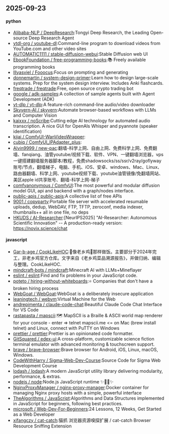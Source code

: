 ## 2025-09-23

#### python
* [Alibaba-NLP / DeepResearch](https://github.com/Alibaba-NLP/DeepResearch):Tongyi Deep Research, the Leading Open-source Deep Research Agent
* [ytdl-org / youtube-dl](https://github.com/ytdl-org/youtube-dl):Command-line program to download videos from YouTube.com and other video sites
* [AUTOMATIC1111 / stable-diffusion-webui](https://github.com/AUTOMATIC1111/stable-diffusion-webui):Stable Diffusion web UI
* [EbookFoundation / free-programming-books](https://github.com/EbookFoundation/free-programming-books):📚 Freely available programming books
* [lllyasviel / Fooocus](https://github.com/lllyasviel/Fooocus):Focus on prompting and generating
* [donnemartin / system-design-primer](https://github.com/donnemartin/system-design-primer):Learn how to design large-scale systems. Prep for the system design interview. Includes Anki flashcards.
* [freqtrade / freqtrade](https://github.com/freqtrade/freqtrade):Free, open source crypto trading bot
* [google / adk-samples](https://github.com/google/adk-samples):A collection of sample agents built with Agent Development (ADK)
* [yt-dlp / yt-dlp](https://github.com/yt-dlp/yt-dlp):A feature-rich command-line audio/video downloader
* [Skyvern-AI / skyvern](https://github.com/Skyvern-AI/skyvern):Automate browser-based workflows with LLMs and Computer Vision
* [kaixxx / noScribe](https://github.com/kaixxx/noScribe):Cutting edge AI technology for automated audio transcription. A nice GUI for OpenAIs Whisper and pyannote (speaker identification)
* [kijai / ComfyUI-WanVideoWrapper](https://github.com/kijai/ComfyUI-WanVideoWrapper):
* [cubiq / ComfyUI_IPAdapter_plus](https://github.com/cubiq/ComfyUI_IPAdapter_plus):
* [Alvin9999 / new-pac](https://github.com/Alvin9999/new-pac):翻墙-科学上网、自由上网、免费科学上网、免费翻墙、fanqiang、油管youtube/视频下载、软件、VPN、一键翻墙浏览器，vps一键搭建翻墙服务器脚本/教程，免费shadowsocks/ss/ssr/v2ray/goflyway账号/节点，翻墙梯子，电脑、手机、iOS、安卓、windows、Mac、Linux、路由器翻墙、科学上网、youtube视频下载、youtube油管镜像/免翻墙网站、美区apple id共享账号、翻墙-科学上网-梯子
* [comfyanonymous / ComfyUI](https://github.com/comfyanonymous/ComfyUI):The most powerful and modular diffusion model GUI, api and backend with a graph/nodes interface.
* [public-apis / public-apis](https://github.com/public-apis/public-apis):A collective list of free APIs
* [9001 / copyparty](https://github.com/9001/copyparty):Portable file server with accelerated resumable uploads, dedup, WebDAV, FTP, TFTP, zeroconf, media indexer, thumbnails++ all in one file, no deps
* [HKUDS / AI-Researcher](https://github.com/HKUDS/AI-Researcher):[NeurIPS2025] "AI-Researcher: Autonomous Scientific Innovation" -- A production-ready version: https://novix.science/chat

#### javascript
* [Gar-b-age / CookLikeHOC](https://github.com/Gar-b-age/CookLikeHOC):🥢像老乡鸡🐔那样做饭。主要部分于2024年完工，非老乡鸡官方仓库。文字来自《老乡鸡菜品溯源报告》，并做归纳、编辑与整理。CookLikeHOC.
* [mindcraft-bots / mindcraft](https://github.com/mindcraft-bots/mindcraft):Minecraft AI with LLMs+Mineflayer
* [eslint / eslint](https://github.com/eslint/eslint):Find and fix problems in your JavaScript code.
* [poteto / hiring-without-whiteboards](https://github.com/poteto/hiring-without-whiteboards):⭐️ Companies that don't have a broken hiring process
* [WebGoat / WebGoat](https://github.com/WebGoat/WebGoat):WebGoat is a deliberately insecure application
* [leaningtech / webvm](https://github.com/leaningtech/webvm):Virtual Machine for the Web
* [andrepimenta / claude-code-chat](https://github.com/andrepimenta/claude-code-chat):Beautiful Claude Code Chat Interface for VS Code
* [rastapasta / mapscii](https://github.com/rastapasta/mapscii):🗺 MapSCII is a Braille & ASCII world map renderer for your console - enter => telnet mapscii.me <= on Mac (brew install telnet) and Linux, connect with PuTTY on Windows
* [prettier / prettier](https://github.com/prettier/prettier):Prettier is an opinionated code formatter.
* [GitSquared / edex-ui](https://github.com/GitSquared/edex-ui):A cross-platform, customizable science fiction terminal emulator with advanced monitoring & touchscreen support.
* [brave / brave-browser](https://github.com/brave/brave-browser):Brave browser for Android, iOS, Linux, macOS, Windows.
* [CodeWithHarry / Sigma-Web-Dev-Course](https://github.com/CodeWithHarry/Sigma-Web-Dev-Course):Source Code for Sigma Web Development Course
* [lodash / lodash](https://github.com/lodash/lodash):A modern JavaScript utility library delivering modularity, performance, & extras.
* [nodejs / node](https://github.com/nodejs/node):Node.js JavaScript runtime ✨🐢🚀✨
* [NginxProxyManager / nginx-proxy-manager](https://github.com/NginxProxyManager/nginx-proxy-manager):Docker container for managing Nginx proxy hosts with a simple, powerful interface
* [TheAlgorithms / JavaScript](https://github.com/TheAlgorithms/JavaScript):Algorithms and Data Structures implemented in JavaScript for beginners, following best practices.
* [microsoft / Web-Dev-For-Beginners](https://github.com/microsoft/Web-Dev-For-Beginners):24 Lessons, 12 Weeks, Get Started as a Web Developer
* [xifangczy / cat-catch](https://github.com/xifangczy/cat-catch):猫抓 浏览器资源嗅探扩展 / cat-catch Browser Resource Sniffing Extension
